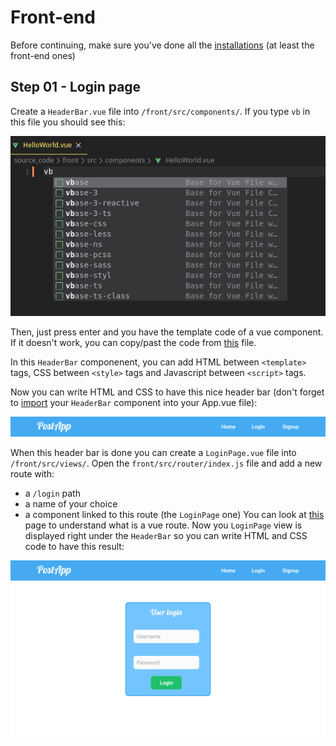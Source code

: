 # Front-end

Before continuing, make sure you've done all the [installations](https://github.com/TristanB12/postApp_workshop/blob/master/Installations.md) (at least the front-end ones)

## Step 01 - Login page

Create a `HeaderBar.vue` file into `/front/src/components/`. If you type `vb` in this file you should see this:

![plot](https://github.com/TristanB12/postApp_workshop/blob/master/asides/images/vuevb.png)

Then, just press enter and you have the template code of a vue component. If it doesn't work, you can copy/past the code from [this](https://github.com/TristanB12/postApp_workshop/blob/master/asides/content/TemplateCode.vue) file.

In this `HeaderBar` componenent, you can add HTML between `<template>` tags, CSS between `<style>` tags and Javascript between `<script>` tags.

Now you can write HTML and CSS to have this nice header bar (don't forget to [import](https://vuejs.org/v2/guide/components-registration.html#Local-Registration-in-a-Module-System) your `HeaderBar` component into your App.vue file):

![plot](https://github.com/TristanB12/postApp_workshop/blob/master/asides/images/headerbar.png)

When this header bar is done you can create a `LoginPage.vue` file into `/front/src/views/`. Open the `front/src/router/index.js` file and add a new route with:
  - a `/login` path
  - a name of your choice
  - a component linked to this route (the `LoginPage` one)
You can look at [this](https://router.vuejs.org/guide/#html) page to understand what is a vue route.
Now you `LoginPage` view is displayed right under the `HeaderBar` so you can write HTML and CSS code to have this result:

![plot](https://github.com/TristanB12/postApp_workshop/blob/master/asides/images/login%20page.png)
